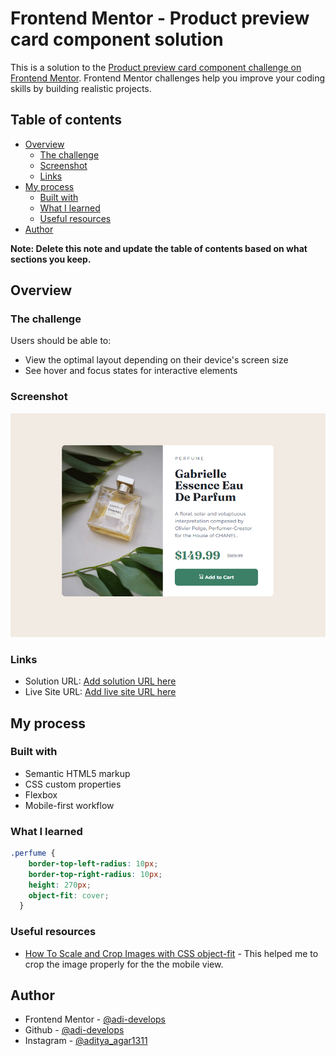 # Frontend Mentor - Product preview card component solution

This is a solution to the [Product preview card component challenge on Frontend Mentor](https://www.frontendmentor.io/challenges/product-preview-card-component-GO7UmttRfa). Frontend Mentor challenges help you improve your coding skills by building realistic projects. 

## Table of contents

- [Overview](#overview)
  - [The challenge](#the-challenge)
  - [Screenshot](#screenshot)
  - [Links](#links)
- [My process](#my-process)
  - [Built with](#built-with)
  - [What I learned](#what-i-learned)
  - [Useful resources](#useful-resources)
- [Author](#author)

**Note: Delete this note and update the table of contents based on what sections you keep.**

## Overview

### The challenge

Users should be able to:

- View the optimal layout depending on their device's screen size
- See hover and focus states for interactive elements

### Screenshot

![](./screenshot.png)

### Links

- Solution URL: [Add solution URL here](https://your-solution-url.com)
- Live Site URL: [Add live site URL here](https://your-live-site-url.com)

## My process

### Built with

- Semantic HTML5 markup
- CSS custom properties
- Flexbox
- Mobile-first workflow


### What I learned

```css
.perfume {
    border-top-left-radius: 10px;
    border-top-right-radius: 10px;
    height: 270px;
    object-fit: cover;
  }
```

### Useful resources

- [How To Scale and Crop Images with CSS object-fit](https://www.digitalocean.com/community/tutorials/css-cropping-images-object-fit) - This helped me to crop the image properly for the the mobile view.



## Author

- Frontend Mentor - [@adi-develops](https://www.frontendmentor.io/profile/adi-develops)
- Github - [@adi-develops](https://github.com/adi-develops)
- Instagram - [@aditya_agar1311](https://www.instagram.com/aditya_agar1311/)
